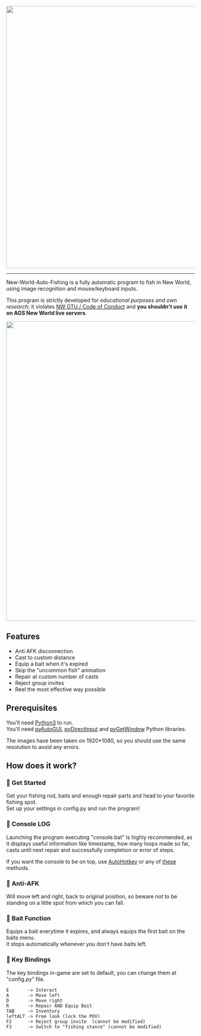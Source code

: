 <div>
    <p align="center">
    <img src="https://i.imgur.com/BMMIgXm.png"
    width=700 />
    </p>
</div>

---


New-World-Auto-Fishing is a fully automatic program to fish in New World, using image recognition and mouse/keyboard inputs.

This program is strictly developed for *educational purposes and own research*; it violates [NW GTU / Code of Conduct](https://www.newworld.com/en-us/legal) and **you shouldn't use it on AGS New World live servers**.

<div>
  <kbd>
    <img src="https://i.imgur.com/hKSGdZr.png"
    width=800/>
  </kbd>
</div>

## Features
- Anti AFK disconnection
- Cast to custom distance
- Equip a bait when it's expired
- Skip the "uncommon fish" animation
- Repair at custom number of casts
- Reject group invites
- Reel the most effective way possible

## Prerequisites
You'll need [Python3](https://www.python.org/downloads/) to run.  
You'll need [pyAutoGUI](https://pypi.org/project/PyAutoGUI/), [pyDirectInput](https://pypi.org/project/PyDirectInput/) and [pyGetWindow](https://pypi.org/project/PyGetWindow/) Python libraries.

The images have been taken on 1920*1080, so you should use the same resolution to avoid any errors.

## How does it work?

### 🚀 Get Started
Get your fishing rod, baits and enough repair parts and head to your favorite fishing spot.  
Set up your settings in config.py and run the program!

### 🔴 Console LOG
Launching the program executing "console.bat" is highly recommended, as it displays useful information like timestamp, how many loops made so far, casts until next repair and successfully completion or error of steps.

If you want the console to be on top, use [AutoHotkey](https://www.autohotkey.com/) or any of [these](https://www.howtogeek.com/196958/the-3-best-ways-to-make-a-window-always-on-top-on-windows/) methods. 

### 🔴 Anti-AFK
Will move left and right, back to original position, so beware not to be standing on a little spot from which you can fall.

### 🔴 Bait Function
Equips a bait everytime it expires, and always equips the first bait on the baits menu.  
It stops automatically whenever you don't have baits left.

### 🔴 Key Bindings
The key bindings in-game are set to default, you can change them at "config.py" file.  
~~~
E       -> Interact  
A       -> Move left
D       -> Move right
R       -> Repair AND Equip Bait
TAB     -> Inventory  
leftALT -> Free look (lock the POV)
F2      -> Reject group invite  (cannot be modified) 
F3      -> Switch to "fishing stance" (cannot be modified) 
~~~